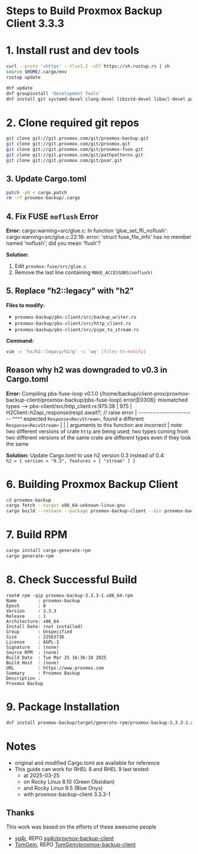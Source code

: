 # Steps to Build Proxmox Backup Client 3.3.3

# 1. Install rust and dev tools

```bash
curl --proto '=https' --tlsv1.2 -sSf https://sh.rustup.rs | sh
source $HOME/.cargo/env
rustup update

dnf update
dnf groupinstall 'Development Tools'
dnf install git systemd-devel clang-devel libzstd-devel libacl-devel pam-devel fuse3-devel libuuid-devel openssl-devel
```

# 2. Clone required git repos
```bash
git clone git://git.proxmox.com/git/proxmox-backup.git
git clone git://git.proxmox.com/git/proxmox.git
git clone git://git.proxmox.com/git/proxmox-fuse.git
git clone git://git.proxmox.com/git/pathpatterns.git
git clone git://git.proxmox.com/git/pxar.git
```


## 3. Update Cargo.toml

```bash
patch -p0 < cargo.patch
rm -rf proxmox-backup/.cargo
```

## 4. Fix FUSE `noflush` Error

**Error:**
cargo:warning=src/glue.c: In function 'glue_set_ffi_noflush':
cargo:warning=src/glue.c:22:16: error: 'struct fuse_file_info' has no member named 'noflush'; did you mean 'flush'?

**Solution:**
1. Edit `proxmox-fuse/src/glue.c`
2. Remove the last line containing `MAKE_ACCESSORS(noflush)`

## 5. Replace "h2::legacy" with "h2"

**Files to modify:**
- `proxmox-backup/pbs-client/src/backup_writer.rs`
- `proxmox-backup/pbs-client/src/http_client.rs`
- `proxmox-backup/pbs-client/src/pipe_to_stream.rs`

**Command:**
```bash
vim -c '%s/h2::legacy/h2/g' -c 'wq' [files-to-modify]
```


## Reason why h2 was downgraded to v0.3 in Cargo.toml

**Error:**
Compiling pbs-fuse-loop v0.1.0 (/home/backup/client-prox/proxmox-backup-client/proxmox-backup/pbs-fuse-loop)
error[E0308]: mismatched types
    --> pbs-client/src/http_client.rs:975:38
     |
975  |             H2Client::h2api_response(resp).await?; // raise error
     |             ------------------------ ^^^^ expected `Response<RecvStream>`, found a different `Response<RecvStream>`
     |             |
     |             arguments to this function are incorrect
     |
note: two different versions of crate `http` are being used; two types coming from two different versions of the same crate are different types even if they look the same

**Solution:**
Update Cargo.toml to use h2 version 0.3 instead of 0.4:     
`h2 = { version = "0.3", features = [ "stream" ] }`



# 6. Building Proxmox Backup Client

```bash
cd proxmox-backup
cargo fetch --target x86_64-unknown-linux-gnu
cargo build --release --package proxmox-backup-client --bin proxmox-backup-client --package pxar-bin --bin pxar
```

# 7. Build RPM  

```bash
cargo install cargo-generate-rpm
cargo generate-rpm
```


# 8. Check Successful Build
```
root# rpm -qip proxmox-backup-3.3.3-1.x86_64.rpm
Name        : proxmox-backup
Epoch       : 0
Version     : 3.3.3
Release     : 1
Architecture: x86_64
Install Date: (not installed)
Group       : Unspecified
Size        : 22563736
License     : AGPL-3
Signature   : (none)
Source RPM  : (none)
Build Date  : Tue Mar 25 16:36:18 2025
Build Host  : (none)
URL         : https://www.proxmox.com
Summary     : Proxmox Backup
Description :
Proxmox Backup
```

# 9. Package Installation

```bash
dnf install proxmox-backup/target/generate-rpm/proxmox-backup-3.3.3-1.x86_64.rpm"
```


# Notes
- original and modified Cargo.toml are available for reference
- This guide can work for RHEL 8 and RHEL 9
    last tested:
    - at 2025-03-25
    - on Rocky Linux 8.10 (Green Obsidian)
    - and Rocky Linux 9.5 (Blue Onyx)
    - with proxmox-backup-client 3.3.3-1



## Thanks
This work was based on the efforts of these awesome people
- [sg4r](https://github.com/sg4r), REPO [sg4r/proxmox-backup-client](https://github.com/sg4r/proxmox-backup-client)
-  [TomGem](https://github.com/TomGem), REPO  [TomGem/proxmox-backup-client](https://github.com/TomGem/proxmox-backup-client)